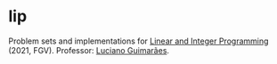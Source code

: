 # lip

Problem sets and implementations for [Linear and Integer Programming](https://emap.fgv.br/disciplina/graduacao/programacao-linear-inteira) (2021, FGV).
Professor: [Luciano Guimarães](https://matematicamente.xyz/prof-luciano/).
